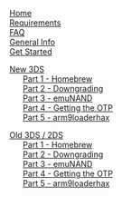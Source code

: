 [Home](https://github.com/Plailect/plailect.github.io/wiki)    
[Requirements](https://github.com/Plailect/plailect.github.io/wiki/Requirements)    
[FAQ](https://github.com/Plailect/plailect.github.io/wiki/FAQ)    
[General Info](https://github.com/Plailect/plailect.github.io/wiki/General-Info)    
[Get Started](https://github.com/Plailect/plailect.github.io/wiki/Get-Started)

[New 3DS](https://github.com/Plailect/plailect.github.io/wiki/New-3DS)    
&nbsp;&nbsp;&nbsp;&nbsp;&nbsp;&nbsp;[Part 1 - Homebrew](https://github.com/Plailect/plailect.github.io/wiki/Part-1-(New-3DS))    
&nbsp;&nbsp;&nbsp;&nbsp;&nbsp;&nbsp;[Part 2 - Downgrading](https://github.com/Plailect/plailect.github.io/wiki/Part-2-(New-3DS))    
&nbsp;&nbsp;&nbsp;&nbsp;&nbsp;&nbsp;[Part 3 - emuNAND](https://github.com/Plailect/plailect.github.io/wiki/Part-3-(New-3DS))    
&nbsp;&nbsp;&nbsp;&nbsp;&nbsp;&nbsp;[Part 4 - Getting the OTP](https://github.com/Plailect/plailect.github.io/wiki/Part-4-(New-3DS))    
&nbsp;&nbsp;&nbsp;&nbsp;&nbsp;&nbsp;[Part 5 - arm9loaderhax](https://github.com/Plailect/plailect.github.io/wiki/Part-5-(New-3DS))    

[Old 3DS / 2DS](https://github.com/Plailect/plailect.github.io/wiki/Old-3DS)    
&nbsp;&nbsp;&nbsp;&nbsp;&nbsp;&nbsp;[Part 1 - Homebrew](https://github.com/Plailect/plailect.github.io/wiki/Part-1-(Old-3DS))    
&nbsp;&nbsp;&nbsp;&nbsp;&nbsp;&nbsp;[Part 2 - Downgrading](https://github.com/Plailect/plailect.github.io/wiki/Part-2-(Old-3DS))    
&nbsp;&nbsp;&nbsp;&nbsp;&nbsp;&nbsp;[Part 3 - emuNAND](https://github.com/Plailect/plailect.github.io/wiki/Part-3-(Old-3DS))    
&nbsp;&nbsp;&nbsp;&nbsp;&nbsp;&nbsp;[Part 4 - Getting the OTP](https://github.com/Plailect/plailect.github.io/wiki/Part-4-(Old-3DS))    
&nbsp;&nbsp;&nbsp;&nbsp;&nbsp;&nbsp;[Part 5 - arm9loaderhax](https://github.com/Plailect/plailect.github.io/wiki/Part-5-(Old-3DS))    

